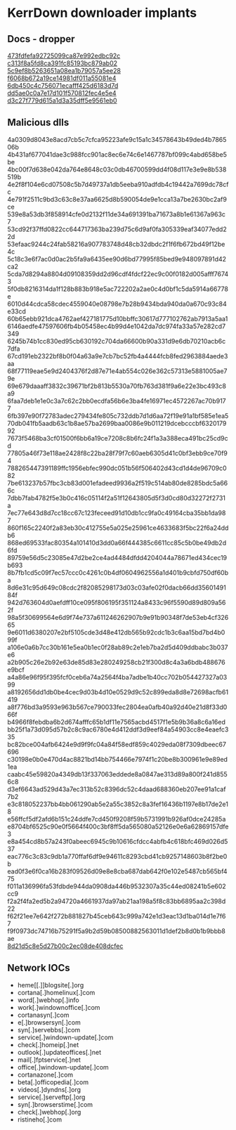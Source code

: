 # KerrDown downloader implants


## Docs - dropper
[473fdfefa92725099ca87e992edbc92c](https://www.virustotal.com/gui/file/73dcbcc47d6bd95dcf031ebbd34ac42301a20ee1143ac130b405e79b4ba40fc8/detection)  
[c313f8a5fd8ca391fc85193bc879ab02](https://www.virustotal.com/gui/file/89e19df797481ae2d2c895bcf030fe19e581976d2aef90c89bd6b3408579bfc3/detection)  
[5c9ef8b5263651a08ea1b79057a5ee28](https://www.virustotal.com/gui/file/a4a066341b4172d2cb752de4b938bf678ceb627ecb72594730b78bd05a2fad9d/detection)  
[f6068b672a19ce14981df011a55081e4](https://www.virustotal.com/gui/file/8bf22202e4fd4c005afde2266413cba9d1b749b1a2d75deac0c35728b5eb3af8/detection)  
[6db450c4c756071ecafff425d6183d7d](https://www.virustotal.com/gui/file/df8210d20c5eb80d44ba8fa4c41c26c8421dcb20168e4f796e4955e01ebc9e13/detection)  
[dd5ae0c0a7e17d101f570812fec4e5e4](https://www.virustotal.com/gui/file/94fab926b73a6a5bc71d655c8d611b40e80464da9f1134bfce7b930e23e273ab/detection)  
[d3c27f779d615a1d3a35dff5e9561eb0](https://www.virustotal.com/gui/file/4321a9f95901a77b4acfbaef3596cf681712345e1cbd764873c6643fe9da7331/detection)  

## Malicious dlls
4a0309d8043e8acd7cb5c7cfca95223afe9c15a1c34578643b49ded4b786506b 
4b431af677041dae3c988fcc901ac8ec6e74c6e1467787bf099c4abd658be5be 
4bc00f7d638e042da764e8648c03c0db46700599dd4f08d117e3e9e8b538519b 
4e2f8f104e6cd07508c5b7d49737a1db5eeba910adfdb4c19442a7699dc78cfc 
4e791f2511c9bd3c63c8e37aa6625d8b590054de9e1cca13a7be2630bc2af9ce 
539e8a53db3f858914cfe0d2132f11de34a691391ba71673a8b1e61367a963c7 
53cd92f37ffd0822cc644717363ba239d75c6d9af0fa305339eaf34077edd22d 
53efaac9244c24fab58216a907783748d48cb32dbdc2f1f6fb672bd49f12be4c 
5c18c3e6f7ac0d0ac2b5fa9a6435ee90d6bd77995f85bed9e948097891d42ca2 
5cda7d8294a8804d09108359dd2d96cdf4fdcf22ec9c00f0182d005afff76743 
5f0db8216314da1f128b883b918e5ac722202a2ae0c4d0bf1c5da5914a66778e 
6010d44cdca58cdec4559040e08798e7b28b9434bda940da0a670c93c84e33cd 
60b65ebb921dca4762aef427181775d10bbffc30617d777102762ab7913a5aa1 
6146aedfe47597606fb4b05458ec4b99d4e1042da7dc974fa33a57e282cd7349 
6245b74b1cc830ed95cb630192c704da66600b90a331d9e6db70210acb6c7dfa 
67cd191eb2322bf8b0f04a63a9e7cb7bc52fb4a4444fcb8fed2963884aede3aa 
68f77119eae5e9d2404376f2d87e71e4ab554c026e362c57313e5881005ae79e 
69e679daaaff3832c39671bf2b813b5530a70fb763d381f9a6e22e3bc493c8a9 
6faa7deb1e1e0c3a7c62c2bb0ecdfa56b6e3ba4fe16971ec4572267ac70b9177 
6fb397e90f72783adec279434fe805c732ddb7d1d6aa72f19e91a1bf585e1ea5 
70db041fb5aadb63c1b8ae57ba2699baa0086e9b011219dcebcccbf632017992 
7673f5468ba3cf01500f6bb6a19ce7208c8b6fc24f1a3a388eca491bc25cd9cd 
77805a46f73e118ae2428f8c22ba28f79f7c60aeb6305d41c0bf3ebb9ce70f94 
788265447391189ffc1956ebfec990dc051b56f506402d43cd1d4de96709c082 
7be613237b57fbc3cb83d001efadeed9936a2f519c514ab80de8285bdc5a666c 
7dbb7fab4782f5e3b0c416c05114f2a51f12643805d5f3d0cd80d32272f2731a 
7ec77e643d8d7cc18cc67c123feceed91d10db1cc9fa0c49164cba35bb1da987 
860f165c2240f2a83eb30c412755e5a025e25961ce4633683f5bc22f6a24ddb6 
868ed69533fac80354a101410d3dd0a66f444385c6611cc85c5b0be49db2d6fd 
89759e56d5c23085e47d2be2ce4ad4484dfdd4204044a78671ed434cec19b693 
8b7fb1cd5c09f7ec57ccc0c4261c0b4df0604962556a1d401b9cbfd750df60ba 
8d6e31c95d649c08cdc2f82085298173d03c03afe02f0dacb66dd3560149184f 
942d763604d0aefdff10ce095f806195f351124a8433c96f5590d89d809a562f 
98a5f30699564e6d9f74e737a611246262907b9e91b90348f7de53eb4cf32665 
9e6011d6380207e2bf5105cde3d48e412db565b92cdc1b3c6aa15bd7bd4b099f 
a106e0a6b7cc30b161e5ea0b1ec0f28ab89c2e1eb7ba2d5d409ddbabc3b037e6 
a2b905c26e2b92e63de85d83e280249258cb21f300d8c4a3a6bdb488676e9bcf 
a4a86e96f95f395fcf0ceb6a74a2564f4ba7adbe1b40cc702b054427327a0399 
a8192656dd1db0be4cec9d03b4d10e0529d9c52c899eda8d8e72698acfb61419 
a8f776bd3a9593e963b567ce790033fec2804ea0afb40a92d40e21d8f33d066f 
b4966f8febdba6b2d674afffc65b1df11e7565acbd4517f1e5b9b36a8c6a16ed 
bb25f1a73d095d57b2c8c9ac6780e4d412ddf3d9eef84a54903cc8e4eaefc335 
bc82bce004afb6424e9d9f9fc04a84f58edf859c4029eda08f7309dbeec67696 
c30198e0b0e470d4ac8821bd14bb754466e7974f1c20be8b300961e9e89ed1ea 
caabc45e59820a4349db13f337063eddede8a0847ae313d89a800f241d8556c8 
d3ef6643ad529d43a7ec313b52c8396dc52c4daad688360eb207ee91a1caf7b2 
e3c818052237bb4bb061290ab5e2a55c3852c8a3fef16436b1197e8b17de2e18 
e56ffcf5df2afd6b151c24ddfe7cd450f9208f59b5731991b926af0dce24285a 
e8704bf6525c90e0f5664f400c3bf8ff5da565080a52126e0e6a62869157dfe3 
e8a454cd8b57a243f0abeec6945c9b10616cfdcc4abfb4c618bfc469d026d537 
eac776c3c83c9db1a770ffaf6df9e94611c8293cbd41cb9257148603b8f2be0b 
ead0f3e6f0ca16b283f09526d09e8e8cba687dab642f0e102e5487cb565bf475 
f011a136996fa53fdbde944da0908da446b9532307a35c44ed08241b5e602cc9 
f2a2f4fa2ed5b2a94720a4661937da97ab21aa198a5f8c83bb6895aa2c398d22 
f62f21ee7e642f272b881827b45ceb643c999a742e1d3eac13d1ba014d1e7f67 
f9f0973dc74716b75291f5a9b2d59b08500882563011d1def2b8d0b1b9bbb8ae  
[8d21d5c8e5d27b00c2ec08de408dcfec](https://www.virustotal.com/gui/file/040abac56542a2e0f384adf37c8f95b2b6e6ce3a0ff969e3c1d572e6b4053ff3/detection)  

## Network IOCs

* heme[[.]]blogsite[.]org 
* cortana[.]homelinux[.]com 
* word[.]webhop[.]info 
* work[.]windownoffice[.]com 
* cortanasyn[.]com 
* e[.]browsersyn[.]com 
* syn[.]servebbs[.]com 
* service[.]windown-update[.]com 
* check[.]homeip[.]net 
* outlook[.]updateoffices[.]net 
* mail[.]fptservice[.]net 
* office[.]windown-update[.]com 
* cortanazone[.]com 
* beta[.]officopedia[.]com 
* videos[.]dyndns[.]org 
* service[.]serveftp[.]org 
* syn[.]browserstime[.]com 
* check[.]webhop[.]org 
* ristineho[.]com
